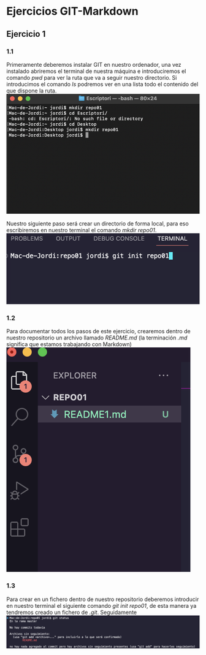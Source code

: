 # Ejercicios GIT-Markdown  
## Ejercicio 1  
### 1.1  
Primeramente deberemos instalar GIT en nuestro ordenador, una vez instalado abriremos el terminal de nuestra máquina e introduciremos el comando _pwd_ para ver la ruta que va a seguir nuestro directorio. Si introducimos el comando _ls_ podremos ver en una lista todo el contenido del que dispone la ruta. ![Primera captura](./img/1.1.1.png)  

Nuestro siguiente paso será crear un directorio de forma local, para eso escribiremos en nuestro terminal el comando _mkdir repo01_.  ![Segunda Captura](img/1.1.2.png)
### 1.2
Para documentar todos los pasos de este ejercicio, crearemos dentro de nuestro repositorio un archivo llamado _README.md_ (la terminación _.md_ significa que estamos trabajando con Markdown)  ![Tercera Captura](img/1.2.png)
### 1.3  
Para crear en un fichero dentro de nuestro repositorio deberemos introducir en nuestro terminal el siguiente comando _git init repo01_, de esta manera ya tendremos creado un fichero de _.git_. Seguidamente ![Cuarta captura](img/1.3.png)